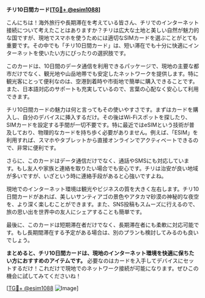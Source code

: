 **チリ10日間カード[[TG💪+ @esim1088](https://t.me/s/esim1088)]**

こんにちは！海外旅行や長期滞在を考えている皆さん、チリでのインターネット接続について考えたことはありますか？チリは広大な土地と美しい自然が魅力的な国ですが、現地でスマホを使うためには適切なSIMカードを選ぶことがとても重要です。その中でも「チリ10日間カード」は、短い滞在でも十分に快適にインターネットを使いたい方にぴったりの選択肢です。

このカードは、10日間のデータ通信を利用できるパッケージで、現地の主要な都市だけでなく、観光地や山岳地帯でも安定したネットワークを提供します。特に観光客にとって便利なのは、空港到着時や市街地で簡単に購入できることです。また、日本語対応のサポートも充実しているので、言葉の心配なく安心して利用できます。

チリ10日間カードの魅力は何と言ってもその使いやすさです。まずはカードを購入し、自分のデバイスに挿入するだけ。その後はWi-Fiスポットを探したり、SIMカードを設定する手間が一切不要です。特に最近ではeSIMという技術が普及しており、物理的なカードを持ち歩く必要がありません。例えば、「ESIM」を利用すれば、スマホやタブレットから直接オンラインでアクティベートできるので、非常に便利です。

さらに、このカードはデータ通信だけでなく、通話やSMSにも対応しています。もし友人や家族と連絡を取りたい場合でも安心です。チリは治安が良い地域が多いですが、いざという時に連絡手段があると心強いですよね。

現地でのインターネット環境は観光やビジネスの質を大きく左右します。チリ10日間カードがあれば、美しいサンティアゴの景色やアタカマ砂漠の神秘的な夜空を、より深く楽しむことができます。また、SNS投稿もスムーズに行えるので、旅の思い出を世界中の友人にシェアすることも簡単です。

最後に、このカードは短期滞在者だけでなく、長期滞在者にも柔軟に対応可能です。もし長期間滞在する予定がある場合は、別のプランも検討してみるのも良いでしょう。

**まとめると、チリ10日間カードは、現地のインターネット環境を快適に保ちたい方におすすめのアイテムです。** 必要なのはカードを入手してデバイスにセットするだけ！これだけで現地でのネットワーク接続が可能になります。ぜひこの機会に試してみてくださいね！

[[TG💪+ @esim1088](https://t.me/s/esim1088) ![Image](https://i.postimg.cc/Y0z9fWf4/image.png)]